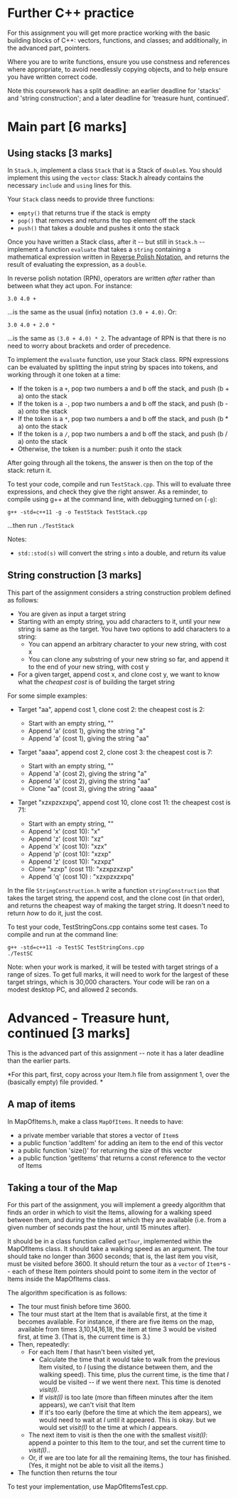 # Further C++ practice

For this assignment you will get more practice working with the basic building blocks of C++: vectors, functions, and classes; and additionally, in the advanced part, pointers.

Where you are to write functions, ensure you use constness and references where appropriate, to avoid needlessly copying objects, and to help ensure you have written correct code.

Note this coursework has a split deadline: an earlier deadline for 'stacks' and 'string construction'; and a later deadline for 'treasure hunt, continued'.

# Main part [6 marks]

## Using stacks [3 marks]

In `Stack.h`, implement a class `Stack` that is a Stack of `double`s.  You should implement this using the `vector` class: Stack.h already contains the necessary `include` and `using` lines for this.

Your `Stack` class needs to provide three functions:

- `empty()` that returns true if the stack is empty
- `pop()` that removes and returns the top element off the stack
- `push()` that takes a double and pushes it onto the stack

Once you have written a Stack class, after it -- but still in `Stack.h` -- implement a function `evaluate` that takes a `string` containing a mathematical expression written in [Reverse Polish Notation](https://en.wikipedia.org/wiki/Reverse_Polish_notation), and returns the result of evaluating the expression, as a `double`.

In reverse polish notation (RPN), operators are written *after* rather than between what they act upon.  For instance:

`3.0 4.0 +`

...is the same as the usual (infix) notation `(3.0 + 4.0)`.  Or:

`3.0 4.0 + 2.0 *`

...is the same as `(3.0 + 4.0) * 2`.  The advantage of RPN is that there is no need to worry about brackets and order of precedence.

To implement the `evaluate` function, use your Stack class.  RPN expressions can be evaluated by splitting the input string by spaces into tokens, and working through it one token at a time:
 
 * If the token is a `+`, pop two numbers a and b off the stack, and push (b + a) onto the stack
 * If the token is a `-`, pop two numbers a and b off the stack, and push (b - a) onto the stack
 * If the token is a `*`, pop two numbers a and b off the stack, and push (b * a) onto the stack
 * If the token is a `/`, pop two numbers a and b off the stack, and push (b / a) onto the stack
 * Otherwise, the token is a number: push it onto the stack
 
 After going through all the tokens, the answer is then on the top of the stack: return it.
 
 To test your code, compile and run `TestStack.cpp`.  This will to evaluate three expressions, and check they give the right answer.  As a reminder, to compile using g++ at the command line, with debugging turned on (`-g`):
 
 `g++ -std=c++11 -g -o TestStack TestStack.cpp`  
 
 ...then run `./TestStack`
 
Notes:

- `std::stod(s)` will convert the string `s` into a double, and return its value

## String construction [3 marks]

This part of the assignment considers a string construction problem defined as follows:

- You are given as input a target string
- Starting with an empty string, you add characters to it, until your new string is same as the target.  You have two options to add characters to a string:
  - You can append an arbitrary character to your new string, with cost x
  - You can clone any substring of your new string so far, and append it to the end of your new string, with cost y
- For a given target, append cost x, and clone cost y, we want to know what the *cheapest cost* is of building the target string

For some simple examples:

- Target "aa", append cost 1, clone cost 2: the cheapest cost is 2:
  - Start with an empty string, ""
  - Append 'a' (cost 1), giving the string "a"
  - Append 'a' (cost 1), giving the string "aa"

- Target "aaaa", append cost 2, clone cost 3: the cheapest cost is 7:
  - Start with an empty string, ""
  - Append 'a' (cost 2), giving the string "a"
  - Append 'a' (cost 2), giving the string "aa"
  - Clone "aa" (cost 3), giving the string "aaaa"

- Target "xzxpzxzxpq", append cost 10, clone cost 11: the cheapest cost is 71:
  - Start with an empty string, ""
  - Append 'x' (cost 10): "x"
  - Append 'z' (cost 10): "xz" 
  - Append 'x' (cost 10): "xzx"
  - Append 'p' (cost 10): "xzxp"
  - Append 'z' (cost 10): "xzxpz"
  - Clone "xzxp" (cost 11): "xzxpzxzxp"
  - Append 'q' (cost 10) : "xzxpzxzxpq"

In the file `StringConstruction.h` write a function `stringConstruction` that takes the target string, the append cost, and the clone cost (in that order), and returns the cheapest way of making the target string.  It doesn't need to return *how* to do it, just the cost.

To test your code, TestStringCons.cpp contains some test cases.  To compile and run at the command line:

`g++ -std=c++11 -o TestSC TestStringCons.cpp`  
`./TestSC`

Note: when your work is marked, it will be tested with target strings of a range of sizes.  To get full marks, it will need to work for the largest of these target strings, which is 30,000 characters.  Your code will be ran on a modest desktop PC, and allowed 2 seconds.


# Advanced - Treasure hunt, continued [3 marks]

This is the advanced part of this assignment -- note it has a later deadline than the earlier parts.

*For this part, first, copy across your Item.h file from assignment 1, over the (basically empty) file provided.  *

## A map of items

In MapOfItems.h, make a class `MapOfItems`. It needs to have:

- a private member variable that stores a vector of `Item`s
- a public function 'addItem' for adding an item to the end of this vector
- a public function 'size()' for returning the size of this vector
- a public function 'getItems' that returns a const reference to the vector of Items


## Taking a tour of the Map

For this part of the assignment, you will implement a greedy algorithm that finds an order in which to visit the Items, allowing for a walking speed between them, and during the times at which they are available (i.e. from a given number of seconds past the hour, until 15 minutes after).

It should be in a class function called `getTour`, implemented within the MapOfItems class.  It should take a walking speed as an argument.  The tour should take no longer than 3600 seconds; that is, the last item you visit, must be visited before 3600.  It should return the tour as a `vector` of `Item*`s -- each of these Item pointers should point to some item in the vector of Items inside the MapOfItems class.

The algorithm specification is as follows:

- The tour must finish before time 3600.
- The tour must start at the Item that is available first, at the time it becomes available.  For instance, if there are five items on the map, available from times 3,10,14,16,18, the item at time 3 would be visited first, at time 3.  (That is, the current time is 3.)
- Then, repeatedly:
  - For each Item *I* that hasn't been visited yet, 
    - Calculate the time that it would take to walk from the previous Item visited, to *I* (using the distance between them, and the walking speed).  This time, plus the current time, is the time that *I* would be visited -- if we went there next.  This time is denoted *visit(I)*.
    - If *visit(I)* is too late (more than fifteen minutes after the item appears), we can't visit that Item
    - If it's too early (before the time at which the item appears), we would need to wait at *I* until it appeared.  This is okay. but we would set *visit(I)* to the time at which *I* appears.
  - The next item to visit is then the one with the smallest *visit(I)*: append a pointer to this Item to the tour, and set the current time to *visit(I)*..
  - Or, if we are too late for all the remaining Items, the tour has finished.  (Yes, it might not be able to visit all the items.)
- The function then returns the tour


To test your implementation, use MapOfItemsTest.cpp.
